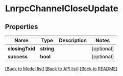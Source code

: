 # LnrpcChannelCloseUpdate

## Properties
Name | Type | Description | Notes
------------ | ------------- | ------------- | -------------
**closingTxid** | **string** |  | [optional] 
**success** | **bool** |  | [optional] 

[[Back to Model list]](../README.md#documentation-for-models) [[Back to API list]](../README.md#documentation-for-api-endpoints) [[Back to README]](../README.md)


